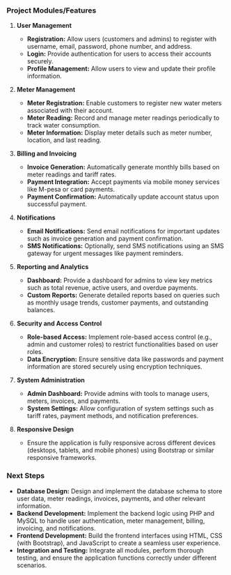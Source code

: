 
### Project Modules/Features

1. **User Management**
   - **Registration:** Allow users (customers and admins) to register with username, email, password, phone number, and address.
   - **Login:** Provide authentication for users to access their accounts securely.
   - **Profile Management:** Allow users to view and update their profile information.

2. **Meter Management**
   - **Meter Registration:** Enable customers to register new water meters associated with their account.
   - **Meter Reading:** Record and manage meter readings periodically to track water consumption.
   - **Meter Information:** Display meter details such as meter number, location, and last reading.

3. **Billing and Invoicing**
   - **Invoice Generation:** Automatically generate monthly bills based on meter readings and tariff rates.
   - **Payment Integration:** Accept payments via mobile money services like M-pesa or card payments.
   - **Payment Confirmation:** Automatically update account status upon successful payment.

4. **Notifications**
   - **Email Notifications:** Send email notifications for important updates such as invoice generation and payment confirmation.
   - **SMS Notifications:** Optionally, send SMS notifications using an SMS gateway for urgent messages like payment reminders.

5. **Reporting and Analytics**
   - **Dashboard:** Provide a dashboard for admins to view key metrics such as total revenue, active users, and overdue payments.
   - **Custom Reports:** Generate detailed reports based on queries such as monthly usage trends, customer payments, and outstanding balances.

6. **Security and Access Control**
   - **Role-based Access:** Implement role-based access control (e.g., admin and customer roles) to restrict functionalities based on user roles.
   - **Data Encryption:** Ensure sensitive data like passwords and payment information are stored securely using encryption techniques.

7. **System Administration**
   - **Admin Dashboard:** Provide admins with tools to manage users, meters, invoices, and payments.
   - **System Settings:** Allow configuration of system settings such as tariff rates, payment methods, and notification preferences.

8. **Responsive Design**
   - Ensure the application is fully responsive across different devices (desktops, tablets, and mobile phones) using Bootstrap or similar responsive frameworks.

### Next Steps

- **Database Design:** Design and implement the database schema to store user data, meter readings, invoices, payments, and other relevant information.
- **Backend Development:** Implement the backend logic using PHP and MySQL to handle user authentication, meter management, billing, invoicing, and notifications.
- **Frontend Development:** Build the frontend interfaces using HTML, CSS (with Bootstrap), and JavaScript to create a seamless user experience.
- **Integration and Testing:** Integrate all modules, perform thorough testing, and ensure the application functions correctly under different scenarios.

